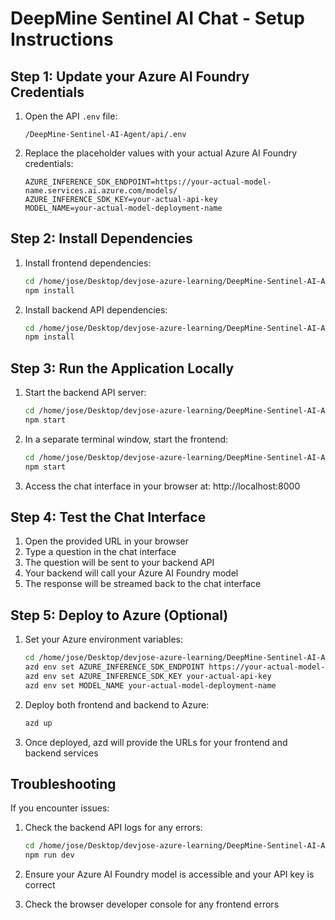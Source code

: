 # DeepMine Sentinel AI Chat - Setup Instructions

## Step 1: Update your Azure AI Foundry Credentials

1. Open the API `.env` file:
   ```
   /DeepMine-Sentinel-AI-Agent/api/.env
   ```

2. Replace the placeholder values with your actual Azure AI Foundry credentials:
   ```
   AZURE_INFERENCE_SDK_ENDPOINT=https://your-actual-model-name.services.ai.azure.com/models/
   AZURE_INFERENCE_SDK_KEY=your-actual-api-key
   MODEL_NAME=your-actual-model-deployment-name
   ```

## Step 2: Install Dependencies

1. Install frontend dependencies:
   ```bash
   cd /home/jose/Desktop/devjose-azure-learning/DeepMine-Sentinel-AI-Agent
   npm install
   ```

2. Install backend API dependencies:
   ```bash
   cd /home/jose/Desktop/devjose-azure-learning/DeepMine-Sentinel-AI-Agent/api
   npm install
   ```

## Step 3: Run the Application Locally

1. Start the backend API server:
   ```bash
   cd /home/jose/Desktop/devjose-azure-learning/DeepMine-Sentinel-AI-Agent/api
   npm start
   ```

2. In a separate terminal window, start the frontend:
   ```bash
   cd /home/jose/Desktop/devjose-azure-learning/DeepMine-Sentinel-AI-Agent
   npm start
   ```

3. Access the chat interface in your browser at: http://localhost:8000

## Step 4: Test the Chat Interface

1. Open the provided URL in your browser
2. Type a question in the chat interface
3. The question will be sent to your backend API
4. Your backend will call your Azure AI Foundry model
5. The response will be streamed back to the chat interface

## Step 5: Deploy to Azure (Optional)

1. Set your Azure environment variables:
   ```bash
   cd /home/jose/Desktop/devjose-azure-learning/DeepMine-Sentinel-AI-Agent
   azd env set AZURE_INFERENCE_SDK_ENDPOINT https://your-actual-model-name.services.ai.azure.com/models/
   azd env set AZURE_INFERENCE_SDK_KEY your-actual-api-key
   azd env set MODEL_NAME your-actual-model-deployment-name
   ```

2. Deploy both frontend and backend to Azure:
   ```bash
   azd up
   ```

3. Once deployed, azd will provide the URLs for your frontend and backend services

## Troubleshooting

If you encounter issues:

1. Check the backend API logs for any errors:
   ```bash
   cd /home/jose/Desktop/devjose-azure-learning/DeepMine-Sentinel-AI-Agent/api
   npm run dev
   ```

2. Ensure your Azure AI Foundry model is accessible and your API key is correct

3. Check the browser developer console for any frontend errors
